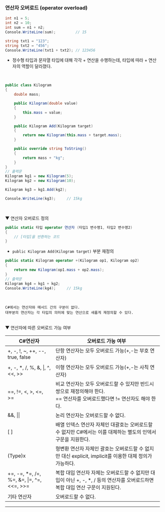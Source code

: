 ### 연산자 오버로드 (operator overload)
```csharp
int n1 = 5;
int n2 = 10;
int sum = n1 + n2;
Console.WriteLine(sum);         // 15

string txt1 = "123";
string txt2 = "456";
Console.WriteLine(txt1 + txt2); // 123456
```
- 정수형 타입과 문자열 타입에 대해 각각 + 연산을 수행하는데, 타입에 따라 + 연산자의 역할이 달라졌다.
<br>

```csharp
public class Kilogram
{
    double mass;

    public Kilogram(double value)
    {
        this.mass = value;
    }

    public Kilogram Add(Kilogram target)
    {
        return new Kilogram(this.mass + target.mass);
    }

    public override string ToString()
    {
        return mass + "kg";
    }
}
// 출력문
Kilogram kg1 = new Kilogram(5);
Kilogram kg2 = new Kilogram(10);

Kilogram kg3 = kg1.Add(kg2);

Console.WriteLine(kg3);     // 15kg
```
<br>

▼ 연산자 오버로드 정의
```csharp
public static 타입 operator 연산자 (타입1 변수명1, 타입2 변수명2)
{
    // [타입]을 반환하는 코드
}
```
- `public Kilogram Add(Kilogram target)` 부분 재정의
```csharp
public static Kilogram operator +(Kilogram op1, Kilogram op2)
{
    return new Kilogram(op1.mass + op2.mass);
}
// 출력문
Kilogram kg4 = kg1 + kg2;
Console.WriteLine(kg4);     // 15kg
```
<br>

```
C#에서는 연산자와 메서드 간의 구분이 없다.    
대부분의 연산자는 각 타입의 의미에 맞는 연산으로 새롭게 재정의할 수 있다.
```
<br>
▼ 연산자에 따른 오버로드 가능 여부

|C#연산자|오버로드 가능 여부|
|---|---|
|+, -, !, ~, ++, --, true, false|단항 연산자는 모두 오버로드 가능(+,-는 부호 연산자)|
|+, -, *, /, %, &, \|, ^, <<, >>|이형 연산자는 모두 오버로드 가능(+,-는 사칙 연산자)|
|==, !=, <, >, <=, >=|비교 연산자는 모두 오버로드할 수 있지만 반드시 쌍으로 재정의해야 한다.<br> == 연산자를 오버로드했다면 != 연산자도 해야 한다.|
|&&, \|\||논리 연산자는 오버로드할 수 없다.|
|[ ]|배열 인덱스 연산자 자체인 대괄호는 오버로드할 수 없지만 C#에서는 이를 대체하는 별도의 인덱서 구문을 지원한다.|
|(Type)x|형변환 연산자 자체인 괄호는 오버로드할 수 없지만 대신 explicit, implicit를 이용한 대체 정의가 가능하다.|
|+=, -=, *=, /=, %=, &=, \|=, ^=, <<=, >>=|복합 대입 연산자 자체는 오버로드할 수 없지만 대입이 아닌 +, -, *, / 등의 연산자를 오버로드하면 복합 대입 연산 구문이 지원된다.|
|기타 연산자|오버로드할 수 없다.|

****
<br>

